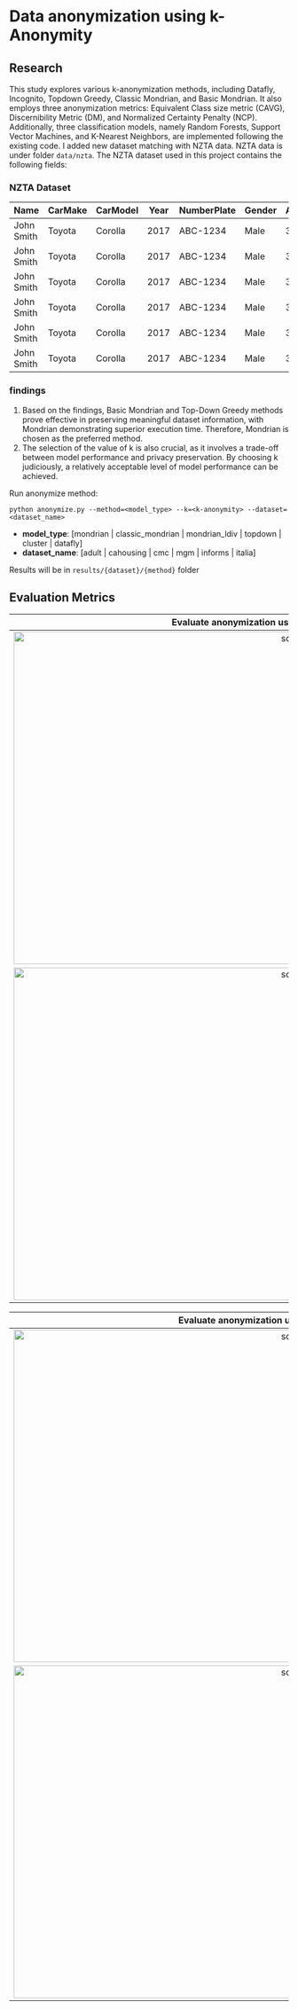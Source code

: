 # Data anonymization using k-Anonymity
## Research
This study explores various k-anonymization methods, including Datafly, Incognito, Topdown Greedy, Classic Mondrian, and Basic Mondrian. It also employs three anonymization metrics: Equivalent Class size metric (CAVG), Discernibility Metric (DM), and Normalized Certainty Penalty (NCP). Additionally, three classification models, namely Random Forests, Support Vector Machines, and K-Nearest Neighbors, are implemented following the existing code. I added new dataset matching with NZTA data.
NZTA data is under folder `data/nzta`. The NZTA dataset used in this project contains the following fields:
### NZTA Dataset

| Name        | CarMake     | CarModel | Year | NumberPlate | Gender | Age | Date       | PrimaryContributor | CrashSeverity | Zipcode |
|-------------|-------------|----------|------|-------------|--------|-----|------------|--------------------|---------------|---------|
| John Smith  | Toyota      | Corolla  | 2017 | ABC-1234    | Male   | 34  | 2021-03-12 | Yes                | non-fatal     | 65001   |
| John Smith  | Toyota      | Corolla  | 2017 | ABC-1234    | Male   | 34  | 2022-03-31 | No                 | non-fatal     | 94005   |
| John Smith  | Toyota      | Corolla  | 2017 | ABC-1234    | Male   | 34  | 2022-01-01 | No                 | extremely     | 42955   |
| John Smith  | Toyota      | Corolla  | 2017 | ABC-1234    | Male   | 34  | 2022-01-14 | Yes                | extremely     | 36306   |
| John Smith  | Toyota      | Corolla  | 2017 | ABC-1234    | Male   | 34  | 2021-12-02 | No                 | non-fatal     | 41615   |
| John Smith  | Toyota      | Corolla  | 2017 | ABC-1234    | Male   | 34  | 2021-06-12 | No                 | extremely     | 65675   |

### findings
1. Based on the findings, Basic Mondrian and Top-Down Greedy methods prove effective in preserving meaningful dataset information, with Mondrian demonstrating superior execution time. Therefore, Mondrian is chosen as the preferred method. 
2. The selection of the value of k is also crucial, as it involves a trade-off between model performance and privacy preservation. By choosing k judiciously, a relatively acceptable level of model performance can be achieved.

Run anonymize method:
```
python anonymize.py --method=<model_type> --k=<k-anonymity> --dataset=<dataset_name>
```
- **model_type**: [mondrian | classic_mondrian | mondrian_ldiv | topdown | cluster | datafly]
- **dataset_name**: [adult | cahousing | cmc | mgm | informs | italia]

Results will be in ```results/{dataset}/{method}``` folder


## Evaluation Metrics
  
| Evaluate anonymization using information loss metrics |
|:-------------------------:|
|<img width="1000" height="600" alt="screen" src="results/metrics.png"> |
|<img width="1000" height="600" alt="screen" src="results/metrics2.png"> |
  

| Evaluate anonymization using classification models |
|:-------------------------:|
|<img width="1000" height="600" alt="screen" src="results/metrics_ml.png"> |
|<img width="1000" height="600" alt="screen" src="results/metrics_ml2.png"> |
